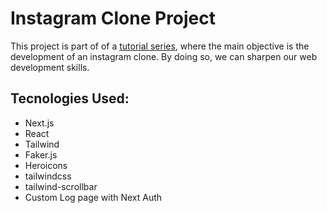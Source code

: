 # Instagram Clone Project
This project is part of of a [tutorial series](https://www.youtube.com/watch?v=a6Xs2Ir40OI), where the main objective is the development of an instagram clone. By doing so, we can sharpen our web development skills.

## Tecnologies Used:
- Next.js
- React
- Tailwind
- Faker.js
- Heroicons
- tailwindcss
- tailwind-scrollbar
-  Custom Log page with Next Auth
